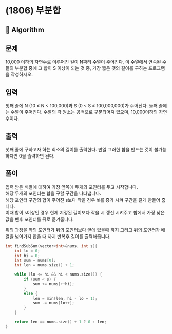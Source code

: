 # (1806) 부분합
## :100: Algorithm
## 문제
10,000 이하의 자연수로 이루어진 길이 N짜리 수열이 주어진다. 이 수열에서 연속된 수들의 부분합 중에 그 합이 S 이상이 되는 것 중, 가장 짧은 것의 길이를 구하는 프로그램을 작성하시오.

## 입력
첫째 줄에 N (10 ≤ N < 100,000)과 S (0 < S ≤ 100,000,000)가 주어진다. 둘째 줄에는 수열이 주어진다. 수열의 각 원소는 공백으로 구분되어져 있으며, 10,000이하의 자연수이다.

## 출력
첫째 줄에 구하고자 하는 최소의 길이를 출력한다. 만일 그러한 합을 만드는 것이 불가능하다면 0을 출력하면 된다.

## 풀이
입력 받은 배열에 대하여 가장 앞쪽에 두개의 포인터를 두고 시작합니다.  
해당 두개의 포인터는 합을 구할 구간을 나타냅니다.  
해당 포인터 구간의 합이 주어진 s보다 작을 경우 hi를 증가 시켜 구간을 길게 만들어 줍니다.  
이때 합이 s이상인 경우 현제 지정된 길이보다 작을 시 갱신 시켜주고 합에서 가장 낮은 값을 뺀후 포인터를 뒤로 옮겨줍니다.  

위의 과정을 앞의 포인터가 뒤의 포인터보다 앞에 있을때 까지 그리고 뒤의 포인터가 배열을 넘어가지 않을 때 까지 반복후 길이를 출력해줍니다.

```cpp
int findSubSum(vector<int>&nums, int s){
    int lo = 0;
	int hi = 0;
	int sum = nums[0];
	int len = nums.size() + 1;

    while (lo <= hi && hi < nums.size()) {
		if (sum < s) {
			sum += nums[++hi];
		}
		else {
			len = min(len, hi - lo + 1);
			sum -= nums[lo++];
		}
	}

    return len == nums.size() + 1 ? 0 : len;
}
```